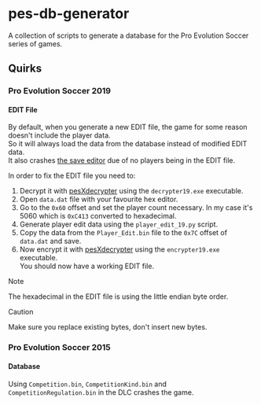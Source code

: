 # pes-db-generator
A collection of scripts to generate a database for the Pro Evolution Soccer series of games.

## Quirks
### Pro Evolution Soccer 2019 
#### EDIT File
By default, when you generate a new EDIT file, the game for some reason doesn't include the player data.\
So it will always load the data from the database instead of modified EDIT data.\
It also crashes [the save editor](https://github.com/the4chancup/4ccEditor) due of no players being in the EDIT file.

In order to fix the EDIT file you need to:
1. Decrypt it with [pesXdecrypter](https://github.com/the4chancup/pesXdecrypter) using the `decrypter19.exe` executable.
2. Open `data.dat` file with your favourite hex editor.
3. Go to the `0x60` offset and set the player count necessary. In my case it's 5060 which is `0xC413` converted to hexadecimal.
4. Generate player edit data using the `player_edit_19.py` script.
5. Copy the data from the `Player_Edit.bin` file to the `0x7C` offset of `data.dat` and save.
6. Now encrypt it with [pesXdecrypter](https://github.com/the4chancup/pesXdecrypter) using the `encrypter19.exe` executable.\
You should now have a working EDIT file.

> [!NOTE]
> The hexadecimal in the EDIT file is using the little endian byte order.

> [!CAUTION]
> Make sure you replace existing bytes, don't insert new bytes.

### Pro Evolution Soccer 2015
#### Database
Using `Competition.bin`, `CompetitionKind.bin` and `CompetitionRegulation.bin` in the DLC crashes the game.
